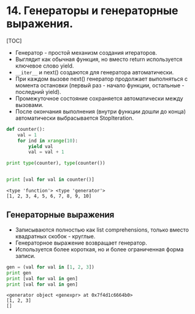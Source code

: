 # 14. Генераторы и генераторные выражения.

[TOC]

* Генератор - простой механизм создания итераторов.
* Выглядит как обычная функция, но вместо return используется ключевое слово yield.
* `__iter__` и next() создаются для генератора автоматически.
* При каждом вызове next() генератор продолжает выполняться с момента остановки (первый раз - начало функции, остальные - последний yield).
* Промежуточное состояние сохраняется автоматически между вызовами.
* После окончания выполнения (внутри функции дошли до конца) автоматически выбрасывается StopIteration.

```python
def counter():
    val = 1
    for ind in xrange(10):
        yield val
        val = val + 1

print type(counter), type(counter())


print [val for val in counter()]
```

```
<type 'function'> <type 'generator'>
[1, 2, 3, 4, 5, 6, 7, 8, 9, 10]
```

## Генераторные выражения

* Записываются полностью как list comprehensions, только вместо квадратных скобок - круглые.
* Генераторное выражение возвращает генератор.
* Используется более короткая, но и более ограниченная форма записи.

```python
gen = (val for val in [1, 2, 3])
print gen
print [val for val in gen]
print [val for val in gen]
```

```
<generator object <genexpr> at 0x7f4d1c6664b0>
[1, 2, 3]
[]
```